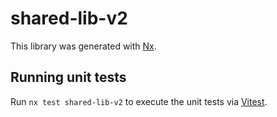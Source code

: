 # shared-lib-v2

This library was generated with [Nx](https://nx.dev).

## Running unit tests

Run `nx test shared-lib-v2` to execute the unit tests via [Vitest](https://vitest.dev/).
